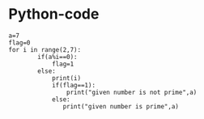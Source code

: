 # Python-code

    a=7 
    flag=0 
    for i in range(2,7):    
            if(a%i==0):        
                flag=1    
            else: 
                print(i) 
                if(flag==1):
                    print("given number is not prime",a) 
                else: 
                   print("given number is prime",a) 
   

